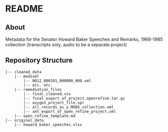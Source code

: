 # README

## About

Metadata for the Senator Howard Baker Speeches and Remarks, 1966-1985 collection (transcripts only, audio to be a separate project)

## Repository Structure

```
|-- cleaned_data
    |-- modsxml
        |-- 0012_000101_000000_000.xml 
        |-- etc. etc.
    |-- remediation_files
        |-- final_cleaned.csv
        |-- final_export_of_project.openrefine.tar.gz
        |-- oxygen_project_file.xpr
        |-- all_records_as_a_MODS_collection.xml
        |-- xml_export_of_open_refine_project.xml
	|-- open_refine_template.md
|-- original_data
    |-- howard_baker_speeches.xlsx

```
